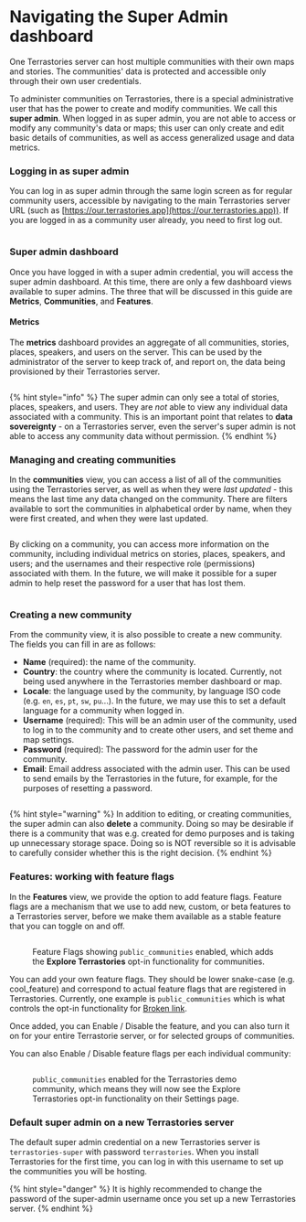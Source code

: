 # Navigating the Super Admin dashboard

One Terrastories server can host multiple communities with their own maps and stories. The communities' data is protected and accessible only through their own user credentials.

To administer communities on Terrastories, there is a special administrative user that has the power to create and modify communities. We call this **super admin**. When logged in as super admin, you are not able to access or modify any community's data or maps; this user can only create and edit basic details of communities, as well as access generalized usage and data metrics.

### Logging in as super admin

You can log in as super admin through the same login screen as for regular community users, accessible by navigating to the main Terrastories server URL (such as [https://our.terrastories.app](https://our.terrastories.app)). If you are logged in as a community user already, you need to first log out.

<figure><img src="../.gitbook/assets/image (10).png" alt=""><figcaption></figcaption></figure>

### Super admin dashboard

Once you have logged in with a super admin credential, you will access the super admin dashboard. At this time, there are only a few dashboard views available to super admins. The three that will be discussed in this guide are **Metrics**, **Communities**, and **Features**.

#### Metrics

The **metrics** dashboard provides an aggregate of all communities, stories, places, speakers, and users on the server. This can be used by the administrator of the server to keep track of, and report on, the data being provisioned by their Terrastories server.

<figure><img src="../.gitbook/assets/image.jpg" alt=""><figcaption></figcaption></figure>

{% hint style="info" %}
The super admin can only see a total of stories, places, speakers, and users. They are _not_ able to view any individual data associated with a community. This is an important point that relates to **data sovereignty** - on a Terrastories server, even the server's super admin is not able to access any community data without permission.
{% endhint %}

### Managing and creating communities

In the **communities** view, you can access a list of all of the communities using the Terrastories server, as well as when they were _last updated_ - this means the last time any data changed on the community. There are filters available to sort the communities in alphabetical order by name, when they were first created, and when they were last updated.

<figure><img src="../.gitbook/assets/image (1).jpg" alt=""><figcaption></figcaption></figure>

By clicking on a community, you can access more information on the community, including individual metrics on stories, places, speakers, and users; and the usernames and their respective role (permissions) associated with them. In the future, we will make it possible for a super admin to help reset the password for a user that has lost them.&#x20;

<figure><img src="../.gitbook/assets/image (2).jpg" alt=""><figcaption></figcaption></figure>

### Creating a new community

From the community view, it is also possible to create a new community. The fields you can fill in are as follows:

* **Name** (required): the name of the community.
* **Country**: the country where the community is located. Currently, not being used anywhere in the Terrastories member dashboard or map.
* **Locale**: the language used by the community, by language ISO code (e.g. `en`, `es`, `pt`, `sw`, `pu`...). In the future, we may use this to set a default language for a community when logged in.
* **Username** (required): This will be an admin user of the community, used to log in to the community and to create other users, and set theme and map settings.
* **Password** (required): The password for the admin user for the community.
* **Email**: Email address associated with the admin user. This can be used to send emails by the Terrastories in the future, for example, for the purposes of resetting a password.

<figure><img src="../.gitbook/assets/image (3).jpg" alt=""><figcaption></figcaption></figure>

{% hint style="warning" %}
In addition to editing, or creating communities, the super admin can also **delete** a community. Doing so may be desirable if there is a community that was e.g. created for demo purposes and is taking up unnecessary storage space. Doing so is NOT reversible so it is advisable to carefully consider whether this is the right decision.
{% endhint %}

### Features: working with feature flags

In the **Features** view, we provide the option to add feature flags. Feature flags are a mechanism that we use to add new, custom, or beta features to a Terrastories server, before we make them available as a stable feature that you can toggle on and off.

<figure><img src="../.gitbook/assets/Explore feature flags (5).jpg" alt=""><figcaption><p>Feature Flags showing <code>public_communities</code> enabled, which adds the <strong>Explore Terrastories</strong> opt-in functionality for communities.</p></figcaption></figure>

You can add your own feature flags. They should be lower snake-case (e.g. cool\_feature) and correspond to actual feature flags that are registered in Terrastories. Currently, one example is `public_communities` which is what controls the opt-in functionality for [Broken link](broken-reference "mention").

Once added, you can Enable / Disable the feature, and you can also turn it on for your entire Terrastorie server, or for selected groups of communities.

You can also Enable / Disable feature flags per each individual community:

<figure><img src="../.gitbook/assets/Explore community opt in.jpg" alt=""><figcaption><p><code>public_communities</code> enabled for the Terrastories demo community, which means they will now see the Explore Terrastories opt-in functionality on their Settings page.</p></figcaption></figure>

### Default super admin on a new Terrastories server

The default super admin credential on a new Terrastories server is `terrastories-super` with password `terrastories`. When you install Terrastories for the first time, you can log in with this username to set up the communities you will be hosting.

{% hint style="danger" %}
It is highly recommended to change the password of the super-admin username once you set up a new Terrastories server.
{% endhint %}
